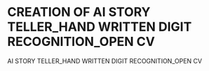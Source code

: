 # CREATION OF AI STORY TELLER_HAND WRITTEN DIGIT RECOGNITION_OPEN CV
 AI STORY TELLER_HAND WRITTEN DIGIT RECOGNITION_OPEN CV
